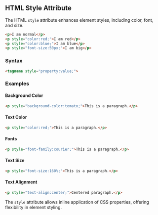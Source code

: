 ## HTML Style Attribute

The HTML `style` attribute enhances element styles, including color, font, and size.

```html
<p>I am normal</p>
<p style="color:red;">I am red</p>
<p style="color:blue;">I am blue</p>
<p style="font-size:50px;">I am big</p>
```

### Syntax

```html
<tagname style="property:value;">
```

### Examples

#### Background Color
```html
<p style="background-color:tomato;">This is a paragraph.</p>
```

#### Text Color
```html
<p style="color:red;">This is a paragraph.</p>
```

#### Fonts
```html
<p style="font-family:courier;">This is a paragraph.</p>
```

#### Text Size
```html
<p style="font-size:160%;">This is a paragraph.</p>
```

#### Text Alignment
```html
<p style="text-align:center;">Centered paragraph.</p>
```

The `style` attribute allows inline application of CSS properties, offering flexibility in element styling.